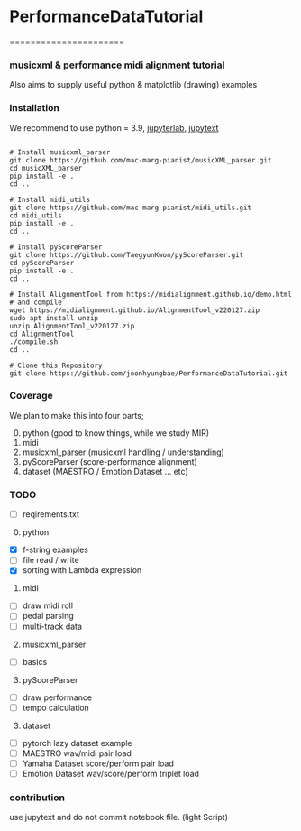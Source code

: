 # PerformanceDataTutorial

======================

### musicxml & performance midi alignment tutorial
Also aims to supply useful python & matplotlib (drawing) examples


### Installation
We recommend to use
python = 3.9, 
[jupyterlab](https://jupyterlab.readthedocs.io/en/stable/getting_started/installation.html),
[jupytext](https://jupytext.readthedocs.io/en/latest/install.html)

```

# Install musicxml_parser
git clone https://github.com/mac-marg-pianist/musicXML_parser.git
cd musicXML_parser
pip install -e .
cd ..

# Install midi_utils
git clone https://github.com/mac-marg-pianist/midi_utils.git
cd midi_utils
pip install -e .
cd ..

# Install pyScoreParser
git clone https://github.com/TaegyunKwon/pyScoreParser.git
cd pyScoreParser
pip install -e .
cd ..

# Install AlignmentTool from https://midialignment.github.io/demo.html
# and compile
wget https://midialignment.github.io/AlignmentTool_v220127.zip
sudo apt install unzip
unzip AlignmentTool_v220127.zip
cd AlignmentTool
./compile.sh
cd ..

# Clone this Repository
git clone https://github.com/joonhyungbae/PerformanceDataTutorial.git
```

### Coverage
We plan to make this into four parts;

0. python (good to know things, while we study MIR)
1. midi
2. musicxml_parser (musicxml handling / understanding)
3. pyScoreParser (score-performance alignment)
4. dataset (MAESTRO / Emotion Dataset ... etc)

### TODO
- [ ] reqirements.txt

0. python
- [x] f-string examples
- [ ] file read / write
- [x] sorting with Lambda expression

1. midi
- [ ] draw midi roll
- [ ] pedal parsing
- [ ] multi-track data

2. musicxml_parser
- [ ] basics

3. pyScoreParser
- [ ] draw performance
- [ ] tempo calculation

3. dataset
- [ ] pytorch lazy dataset example
- [ ] MAESTRO wav/midi pair load
- [ ] Yamaha Dataset score/perform pair load
- [ ] Emotion Dataset wav/score/perform triplet load

### contribution
use jupytext and do not commit notebook file. (light Script)
